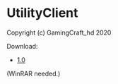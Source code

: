 # UtilityClient
Copyright (c) GamingCraft_hd 2020

Download:
- [1.0](GamingCrafthd.github.io/minecraft/utilityclient/UtilityClient-1.0.rar)

(WinRAR needed.)
